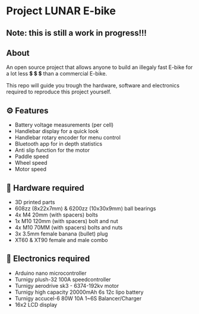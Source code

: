 # Project LUNAR E-bike

## Note: this is still a work in progress!!!

## About

An open source project that allows anyone to build an illegaly fast E-bike for a lot less :heavy_dollar_sign: :heavy_dollar_sign: :heavy_dollar_sign: than a commercial E-bike.

This repo will guide you trough the hardware, software and electronics required to reproduce this project yourself.

## :gear: Features

- Battery voltage measurements (per cell)
- Handlebar display for a quick look
- Handlebar rotary encoder for menu control
- Bluetooth app for in depth statistics
- Anti slip function for the motor
- Paddle speed
- Wheel speed
- Motor speed

## :nut_and_bolt: Hardware required

- 3D printed parts
- 608zz (8x22x7mm) & 6200zz (10x30x9mm) ball bearings
- 4x M4 20mm (with spacers) bolts
- 1x M10 120mm (with spacers) bolt and nut
- 4x M10 70MM (with spacers) bolts and nuts
- 3x 3.5mm female banana (bullet) plug
- XT60 & XT90 female and male combo

## :floppy_disk: Electronics required

- Arduino nano microcontroller
- Turnigy plush-32 100A speedcontroller
- Turnigy aerodrive sk3 - 6374-192kv motor
- Turnigy high capacity 20000mAh 6s 12c lipo battery
- Turnigy accucel-6 80W 10A 1~6S Balancer/Charger
- 16x2 LCD display
